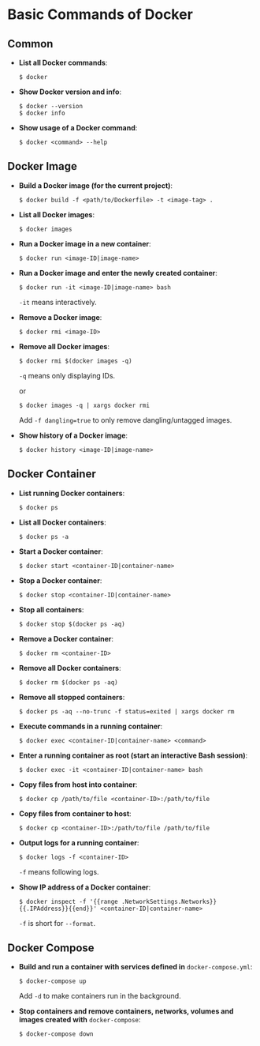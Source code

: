 # Basic Commands of Docker

## Common

* **List all Docker commands**:

  ```console
  $ docker
  ```

* **Show Docker version and info**:

  ```console
  $ docker --version
  $ docker info
  ```

* **Show usage of a Docker command**:

  ```console
  $ docker <command> --help
  ```

## Docker Image

* **Build a Docker image (for the current project)**:

  ```console
  $ docker build -f <path/to/Dockerfile> -t <image-tag> .
  ```

* **List all Docker images**:

  ```console
  $ docker images
  ```

* **Run a Docker image in a new container**:

  ```console
  $ docker run <image-ID|image-name>
  ```

* **Run a Docker image and enter the newly created container**:

  ```console
  $ docker run -it <image-ID|image-name> bash
  ```

  `-it` means interactively.

* **Remove a Docker image**:

  ```console
  $ docker rmi <image-ID>
  ```

* **Remove all Docker images**:

  ```console
  $ docker rmi $(docker images -q)
  ```

  `-q` means only displaying IDs.

  or

  ```console
  $ docker images -q | xargs docker rmi
  ```

  Add `-f dangling=true` to only remove dangling/untagged images.
  
* **Show history of a Docker image**:

  ```console
  $ docker history <image-ID|image-name>
  ```

## Docker Container

* **List running Docker containers**:

  ```console
  $ docker ps
  ```

* **List all Docker containers**:

  ```console
  $ docker ps -a
  ```

* **Start a Docker container**:

   ```console
   $ docker start <container-ID|container-name>
   ```

* **Stop a Docker container**:

  ```console
  $ docker stop <container-ID|container-name>
  ```

* **Stop all containers**:

  ```console
  $ docker stop $(docker ps -aq)
  ```

* **Remove a Docker container**:

  ```console
  $ docker rm <container-ID>
  ```

* **Remove all Docker containers**:

  ```console
  $ docker rm $(docker ps -aq)
  ```

* **Remove all stopped containers**:

  ```console
  $ docker ps -aq --no-trunc -f status=exited | xargs docker rm
  ```

* **Execute commands in a running container**:

  ```console
  $ docker exec <container-ID|container-name> <command>
  ```

* **Enter a running container as root (start an interactive Bash session)**:

  ```console
  $ docker exec -it <container-ID|container-name> bash
  ```

* **Copy files from host into container**:

  ```console
  $ docker cp /path/to/file <container-ID>:/path/to/file
  ```
  
* **Copy files from container to host**:

  ```console
  $ docker cp <container-ID>:/path/to/file /path/to/file
  ```

* **Output logs for a running container**:

  ```console
  $ docker logs -f <container-ID>
  ```

  `-f` means following logs.


* **Show IP address of a Docker container**:

  ```console
  $ docker inspect -f '{{range .NetworkSettings.Networks}}{{.IPAddress}}{{end}}' <container-ID|container-name>
  ```

  `-f` is short for `--format`.

## Docker Compose

* **Build and run a container with services defined in** `docker-compose.yml`:

  ```console
  $ docker-compose up
  ```

  Add `-d` to make containers run in the background.

* **Stop containers and remove containers, networks, volumes and images created with** `docker-compose`:

  ```console
  $ docker-compose down
  ```
